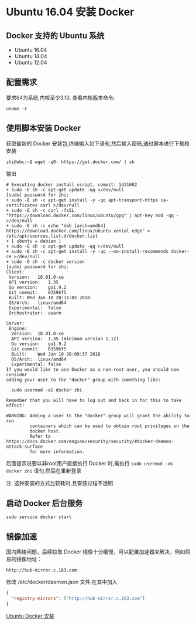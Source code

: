 # Ubuntu 16.04 安装 Docker

## Docker 支持的 Ubuntu 系统

- Ubuntu 16.04
- Ubuntu 14.04
- Ubuntu 12.04

## 配置需求

要求64为系统,内核至少3.10. 查看内核版本命令:

``` shell
uname -r
```

## 使用脚本安装 Docker

获取最新的 Docker 安装包,终端输入如下语句,然后输入密码,通过脚本进行下载和安装

``` shell
zhi@abc:~$ wget -qO- https://get.docker.com/ | sh
```

输出

``` text
# Executing docker install script, commit: 1d31602
+ sudo -E sh -c apt-get update -qq >/dev/null
[sudo] password for zhi: 
+ sudo -E sh -c apt-get install -y -qq apt-transport-https ca-certificates curl >/dev/null
+ sudo -E sh -c curl -fsSL "https://download.docker.com/linux/ubuntu/gpg" | apt-key add -qq - >/dev/null
+ sudo -E sh -c echo "deb [arch=amd64] https://download.docker.com/linux/ubuntu xenial edge" > /etc/apt/sources.list.d/docker.list
+ [ ubuntu = debian ]
+ sudo -E sh -c apt-get update -qq >/dev/null
+ sudo -E sh -c apt-get install -y -qq --no-install-recommends docker-ce >/dev/null
+ sudo -E sh -c docker version
[sudo] password for zhi: 
Client:
 Version:	18.01.0-ce
 API version:	1.35
 Go version:	go1.9.2
 Git commit:	03596f5
 Built:	Wed Jan 10 20:11:05 2018
 OS/Arch:	linux/amd64
 Experimental:	false
 Orchestrator:	swarm

Server:
 Engine:
  Version:	18.01.0-ce
  API version:	1.35 (minimum version 1.12)
  Go version:	go1.9.2
  Git commit:	03596f5
  Built:	Wed Jan 10 20:09:37 2018
  OS/Arch:	linux/amd64
  Experimental:	false
If you would like to use Docker as a non-root user, you should now consider
adding your user to the "docker" group with something like:

  sudo usermod -aG docker zhi

Remember that you will have to log out and back in for this to take effect!

WARNING: Adding a user to the "docker" group will grant the ability to run
         containers which can be used to obtain root privileges on the
         docker host.
         Refer to https://docs.docker.com/engine/security/security/#docker-daemon-attack-surface
         for more information.
```

后面提示说要以非root用户直接执行 Docker 时,需执行  `sudo usermod -aG docker zhi` 语句,然后在重新登录

注: 这种安装的方式比较耗时,且安装过程不透明

## 启动 Docker 后台服务

``` shell
sudo service docker start
```

## 镜像加速

国内网络问题，后续拉取 Docker 镜像十分缓慢，可以配置加速器来解决，例如网易的镜像地址：

``` text
http://hub-mirror.c.163.com
```

修改 /etc/docker/daemon.json 文件,在其中加入

``` json
{
  "registry-mirrors": ["http://hub-mirror.c.163.com"]
}
```

[Ubuntu Docker 安装](http://www.runoob.com/docker/ubuntu-docker-install.html)
